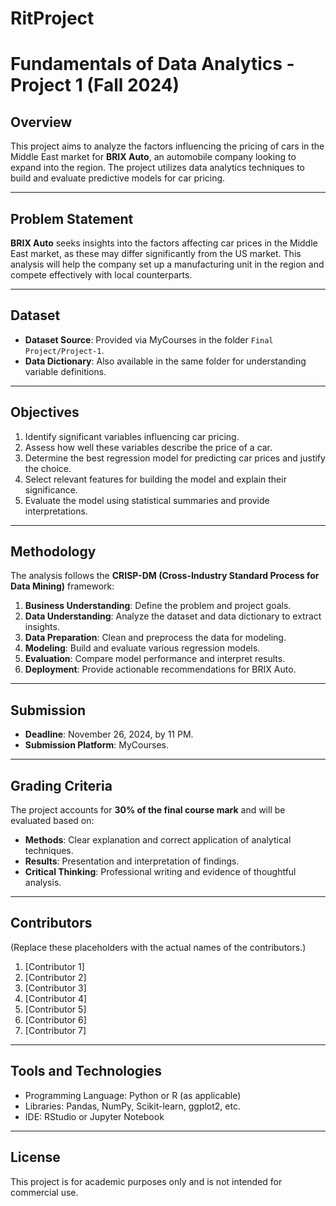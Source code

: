 # RitProject


# Fundamentals of Data Analytics - Project 1 (Fall 2024)

## Overview
This project aims to analyze the factors influencing the pricing of cars in the Middle East market for **BRIX Auto**, an automobile company looking to expand into the region. The project utilizes data analytics techniques to build and evaluate predictive models for car pricing.

---

## Problem Statement
**BRIX Auto** seeks insights into the factors affecting car prices in the Middle East market, as these may differ significantly from the US market. This analysis will help the company set up a manufacturing unit in the region and compete effectively with local counterparts.

---

## Dataset
- **Dataset Source**: Provided via MyCourses in the folder `Final Project/Project-1`.
- **Data Dictionary**: Also available in the same folder for understanding variable definitions.

---

## Objectives
1. Identify significant variables influencing car pricing.
2. Assess how well these variables describe the price of a car.
3. Determine the best regression model for predicting car prices and justify the choice.
4. Select relevant features for building the model and explain their significance.
5. Evaluate the model using statistical summaries and provide interpretations.

---

## Methodology
The analysis follows the **CRISP-DM (Cross-Industry Standard Process for Data Mining)** framework:
1. **Business Understanding**: Define the problem and project goals.
2. **Data Understanding**: Analyze the dataset and data dictionary to extract insights.
3. **Data Preparation**: Clean and preprocess the data for modeling.
4. **Modeling**: Build and evaluate various regression models.
5. **Evaluation**: Compare model performance and interpret results.
6. **Deployment**: Provide actionable recommendations for BRIX Auto.

---

## Submission
- **Deadline**: November 26, 2024, by 11 PM.
- **Submission Platform**: MyCourses.

---

## Grading Criteria
The project accounts for **30% of the final course mark** and will be evaluated based on:
- **Methods**: Clear explanation and correct application of analytical techniques.
- **Results**: Presentation and interpretation of findings.
- **Critical Thinking**: Professional writing and evidence of thoughtful analysis.

---

## Contributors
(Replace these placeholders with the actual names of the contributors.)
1. [Contributor 1]
2. [Contributor 2]
3. [Contributor 3]
4. [Contributor 4]
5. [Contributor 5]
6. [Contributor 6]
7. [Contributor 7]

---

## Tools and Technologies
- Programming Language: Python or R (as applicable)
- Libraries: Pandas, NumPy, Scikit-learn, ggplot2, etc.
- IDE: RStudio or Jupyter Notebook

---

## License
This project is for academic purposes only and is not intended for commercial use.
